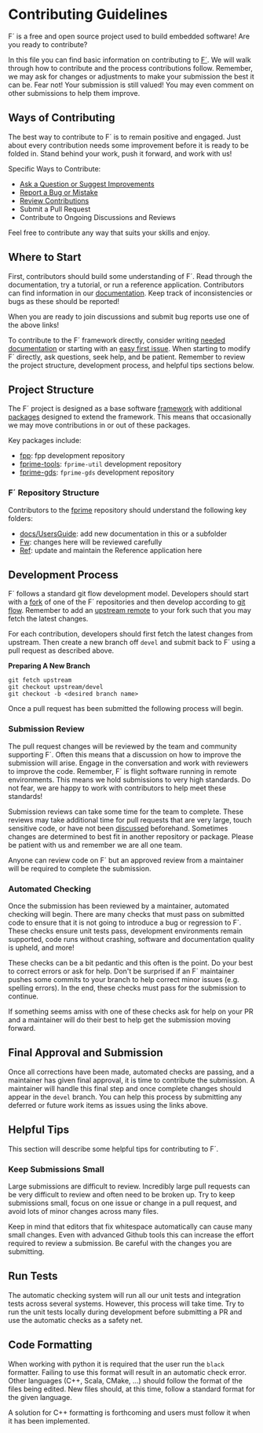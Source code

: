 # Contributing Guidelines

F´ is a free and open source project used to build embedded software!  Are you ready to contribute?

In this file you can find basic information on contributing to [F´](https://github.com/nasa/fprime). We will walk through how to contribute and the process contributions follow. Remember, we may ask for changes or adjustments to make your submission the best it can be. Fear not! Your submission is still valued! You may even comment on other submissions to help them improve.

## Ways of Contributing

The best way to contribute to F´ is to remain positive and engaged. Just about every contribution needs some improvement before it is ready to be folded in. Stand behind your work, push it forward, and work with us!

Specific Ways to Contribute:
- [Ask a Question or Suggest Improvements](https://github.com/nasa/fprime/discussions/new)
- [Report a Bug or Mistake](https://github.com/nasa/fprime/issues/new/choose)
- [Review Contributions](https://github.com/nasa/fprime/pulls)
- Submit a Pull Request
- Contribute to Ongoing Discussions and Reviews

Feel free to contribute any way that suits your skills and enjoy.

## Where to Start

First, contributors should build some understanding of F´. Read through the documentation, try a tutorial, or run a reference application. Contributors can find information in our [documentation](https://nasa.github.io/fprime/). Keep track of inconsistencies or bugs as these should be reported!

When you are ready to join discussions and submit bug reports use one of the above links!

To contribute to the F´ framework directly, consider writing [needed documentation](https://github.com/nasa/fprime/issues?q=is%3Aissue+is%3Aopen+label%3ADocumentation) or starting with an [easy first issue](https://github.com/nasa/fprime/issues?q=is%3Aissue+is%3Aopen+label%3A%22Easy+First+Issue%22). When starting to modify F´ directly, ask questions, seek help, and be patient. Remember to review the project structure, development process, and helpful tips sections below.

## Project Structure

The F´ project is designed as a base software [framework](https://github.com/nasa/fprime) with additional [packages](https://github.com/fprime-community) designed to extend the framework. This means that occasionally we may move contributions in or out of these packages.

Key packages include:

- [fpp](https://github.com/fprime-community/fpp): fpp development repository
- [fprime-tools](https://github.com/fprime-community/fprime-tools): `fprime-util` development repository
- [fprime-gds](https://github.com/fprime-community/fprime-gds): `fprime-gds` development repository


### F´ Repository Structure

Contributors to the [fprime](https://github.com/nasa/fprime) repository should understand the following key folders:

- [docs/UsersGuide](https://github.com/nasa/fprime/tree/devel/docs/UsersGuide): add new documentation in this or a subfolder
- [Fw](https://github.com/nasa/fprime/tree/devel/Fw): changes here will be reviewed carefully
- [Ref](https://github.com/nasa/fprime/tree/devel/Ref): update and maintain the Reference application here

## Development Process

F´ follows a standard git flow development model. Developers should start with a [fork](https://docs.github.com/en/get-started/quickstart/fork-a-repo) of one of the F´ repositories and then develop according to [git flow](https://docs.github.com/en/get-started/quickstart/github-flow). Remember to add an [upstream remote](https://docs.github.com/en/pull-requests/collaborating-with-pull-requests/working-with-forks/configuring-a-remote-for-a-fork) to your fork such that you may fetch the latest changes.

For each contribution, developers should first fetch the latest changes from upstream. Then create a new branch off `devel` and submit back to F´ using a pull request as described above.

**Preparing A New Branch**
```
git fetch upstream
git checkout upstream/devel
git checkout -b <desired branch name>
```

Once a pull request has been submitted the following process will begin.

### Submission Review

The pull request changes will be reviewed by the team and community supporting F´. Often this means that a discussion on how to improve the submission will arise. Engage in the conversation and work with reviewers to improve the code. Remember, F´ is flight software running in remote environments. This means we hold submissions to very high standards.  Do not fear, we are happy to work with contributors to help meet these standards!

Submission reviews can take some time for the team to complete. These reviews may take additional time for pull requests that are very large, touch sensitive code, or have not been [discussed](https://github.com/nasa/fprime/discussions) beforehand. Sometimes changes are determined to best fit in another repository or package. Please be patient with us and remember we are all one team.

Anyone can review code on F´ but an approved review from a maintainer will be required to complete the submission.

### Automated Checking

Once the submission has been reviewed by a maintainer, automated checking will begin. There are many checks that must pass on submitted code to ensure that it is not going to introduce a bug or regression to F´. These checks ensure unit tests pass, development environments remain supported, code runs without crashing, software and documentation quality is upheld, and more!

These checks can be a bit pedantic and this often is the point. Do your best to correct errors or ask for help. Don't be surprised if an F´ maintainer pushes some commits to your branch to help correct minor issues (e.g. spelling errors). In the end, these checks must pass for the submission to continue.

If something seems amiss with one of these checks ask for help on your PR and a maintainer will do their best to help get the submission moving forward.

## Final Approval and Submission

Once all corrections have been made, automated checks are passing, and a maintainer has given final approval, it is time to contribute the submission. A maintainer will handle this final step and once complete changes should appear in the `devel` branch. You can help this process by submitting any deferred or future work items as issues using the links above.

## Helpful Tips

This section will describe some helpful tips for contributing to F´.

### Keep Submissions Small

Large submissions are difficult to review. Incredibly large pull requests can be very difficult to review and often need to be broken up. Try to keep submissions small, focus on one issue or change in a pull request, and avoid lots of minor changes across many files.

Keep in mind that editors that fix whitespace automatically can cause many small changes. Even with advanced Github tools this can increase the effort required to review a submission. Be careful with the changes you are submitting.

## Run Tests

The automatic checking system will run all our unit tests and integration tests across several systems. However, this process will take time. Try to run the unit tests locally during development before submitting a PR and use the automatic checks as a safety net.

## Code Formatting

When working with python it is required that the user run the `black` formatter. Failing to use this format will result in an automatic check error. Other languages (C++, Scala, CMake, ...) should follow the format of the files being edited. New files should, at this time, follow a standard format for the given language.

A solution for C++ formatting is forthcoming and users must follow it when it has been implemented.
